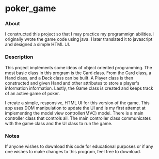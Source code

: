 # poker_game

### About
I constructed this project so that I may practice my programmign abilities. I originally wrote the game code using java. I later translated it to javascript and designed
a simple HTML UI.

### Description
This project implements some ideas of object oriented programming. The most basic class in this program is the Card class. From the Card class, a Hand class, and a Deck class 
can be built. A Player class is then constructed and given Hand and other attributes to store a player's information information. Lastly, the Game class is created and 
keeps track of an active game of poker. 

I create a simple, responsive, HTML UI for this version of the game. This app uses DOM manipulation to update the UI and is my first attempt at implementing the model view 
controller(MVC) model. There is a main controller class that controls all. The main controller class communicates with the game class and the UI class to run the game.

### Notes
If anyone wishes to download this code for educational purposes or if any one wishes to make changes to this program, feel free to download.
